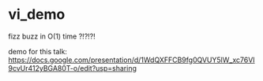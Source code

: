 # vi_demo

fizz buzz in O(1) time ?!?!?!

demo for this talk: <https://docs.google.com/presentation/d/1WdQXFFCB9fg0QVUY5lW_xc76VI9cvUr412yBGA80T-o/edit?usp=sharing>
